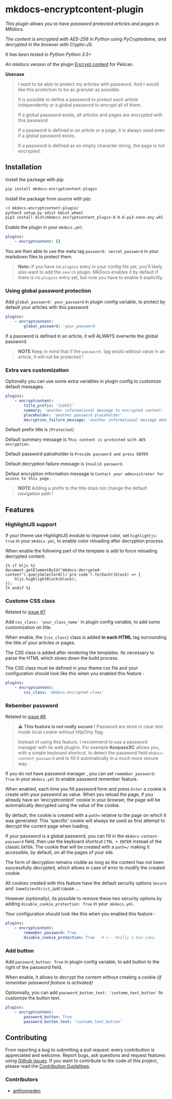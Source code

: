 # mkdocs-encryptcontent-plugin

*This plugin allows you to have password protected articles and pages in MKdocs.* 

*The content is encrypted with AES-256 in Python using PyCryptodome, and decrypted in the browser with Crypto-JS.*

*It has been tested in Python Python 3.5+*

An mkdocs version of the plugin [Encrypt content](https://github.com/mindcruzer/pelican-encrypt-content) for Pelican.

**Usecase**

> I want to be able to protect my articles with password. And I would like this protection to be as granular as possible.
>
> It is possible to define a password to protect each article independently or a global password to encrypt all of them.
>
> If a global password exists, all articles and pages are encrypted with this password.
>
> If a password is defined in an article or a page, it is always used even if a global password exists.
>
> If a password is defined as an empty character string, the page is not encrypted.


## Installation

Install the package with pip:

```bash
pip install mkdocs-encryptcontent-plugin
```

Install the package from source with pip:

```bash
cd mkdocs-encryptcontent-plugin/
python3 setup.py sdist bdist_wheel
pip3 install dist/mkdocs_encryptcontent_plugin-0.0.6-py3-none-any.whl
```

Enable the plugin in your `mkdocs.yml`:

```yaml
plugins:
    - encryptcontent: {}
```

You are then able to use the meta tag `password: secret_password` in your markdown files to protect them.

> **Note:** If you have no `plugins` entry in your config file yet, you'll likely also want to add the `search` plugin. MkDocs enables it by default if there is no `plugins` entry set, but now you have to enable it explicitly.


### Using global password protection

Add `global_password: your_password` in plugin config variable, to protect by default your articles with this password

```yaml
plugins:
    - encryptcontent:
        global_password: 'your_password'
```

If a password is defined in an article, it will ALWAYS overwrite the global password. 

> **NOTE** Keep in mind that if the `password:` tag exists without value in an article, it will not be protected !

### Extra vars customization

Optionally you can use some extra variables in plugin config to customize default messages.

```yaml
plugins:
    - encryptcontent:
        title_prefix: '[LOCK]'
        summary: 'another informational message to encrypted content'
        placeholder: 'another password placeholder'
        decryption_failure_message: 'another informational message when decryption fail'
```

Default prefix title is `[Protected]`

Default summary message is `This content is protected with AES encryption.`

Default password palceholder is `Provide password and press ENTER`

Default decryption failure message is `Invalid password.`

Defaut encryption information message is `Contact your administrator for access to this page.`

> **NOTE** Adding a prefix to the title does not change the default navigation path !


## Features

### HighlightJS support

If your theme use HighlightJS module to improve color, set `highlightjs: true` in your `mkdocs.yml`, to enable color reloading after decryption process.
 
When enable the following part of the template is add to force reloading decrypted content.

```jinja
{% if hljs %}
document.getElementById("mkdocs-decrypted-content").querySelectorAll('pre code').forEach((block) => {
    hljs.highlightBlock(block);
});
{% endif %}
```

### Custome CSS class

Related to [issue #7](https://github.com/CoinK0in/mkdocs-encryptcontent-plugin/issues/7)

Add `css_class: 'your_class_name'` in plugin config variable, to add some customization on title.


When enable, the `{css_class}` class is added **in each HTML** tag surrounding the title of your articles or pages.

The CSS class is added after rendering the templates. Its necessary to parse the HTML which slows down the build process.

The CSS class must be defined in your theme css file and your configuration should look like this when you enabled this feature :

```yaml
plugins:
    - encryptcontent:
        css_class: 'mkdocs-encrypted-class'
```

### Rebember password

Related to [issue #6](https://github.com/CoinK0in/mkdocs-encryptcontent-plugin/issues/6)

> :warning: **This feature is not really secure !** Password are store in clear text inside local cookie without httpOnly flag.
>
> Instead of using this feature, I recommend to use a password manager with its web plugins.
> For example **KeepassXC** allows you, with a simple keyboard shortcut, to detect the password field `mkdocs-content-password` and to fill it automatically in a much more secure way.

If you do not have password manager , you can set `remember_password: True` in your `mkdocs.yml` to enable password remember feature.

When enabled, each time you fill password form and press `Enter` a cookie is create with your password as value. 
When you reload the page, if you already have an 'encryptcontent' cookie in your browser,
the page will be automatically decrypted using the value of the cookie.

By default, the cookie is created with a `path=` relative to the page on which it was generated.
This 'specific' cookie will always be used as first attempt to decrypt the current page when loading.

If your password is a global password, you can fill in the `mkdocs-content-password` field,
then use the keyboard shortcut `CTRL + ENTER` instead of the classic `ENTER`. 
The cookie that will be created with a `path=/` making it accessible, by default, on all the pages of your site.

The form of decryption remains visible as long as the content has not been successfully decrypted,
 which allows in case of error to modify the created cookie.

All cookies created with this feature have the default security options `Secure` and` SameSite=Strict`, just cause ...

However *(optionally)*, its possible to remove these two security options by adding `disable_cookie_protection: True` in your` mkdocs.yml`.

Your configuration should look like this when you enabled this feature :
```yaml
plugins:
    - encryptcontent:
        remember_password: True
        disable_cookie_protection: True   # <-- Really a bad idea
```

### Add button

Add `password_button: True` in plugin config variable, to add button to the right of the password field.

When enable, it allows to decrypt the content without creating a cookie *(if remember password feature is activated)*

Optionnally, you can add `password_button_text: 'custome_text_button'` to customize the button text.
 
```yaml
plugins:
    - encryptcontent:
        password_button: True
        password_button_text: 'custome_text_button'
```

## Contributing

From reporting a bug to submitting a pull request: every contribution is appreciated and welcome.
Report bugs, ask questions and request features using [Github issues][github-issues].
If you want to contribute to the code of this project, please read the [Contribution Guidelines][contributing].

[mkdocs-plugins]: http://www.mkdocs.org/user-guide/plugins/
[github-issues]: https://github.com/CoinK0in/mkdocs-encryptcontent-plugin/issues
[contributing]: CONTRIBUTING.md

### Contributors

- [anthonyeden](https://github.com/anthonyeden)
